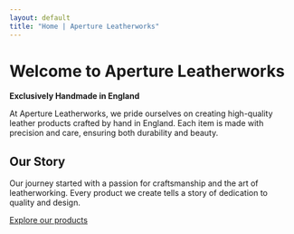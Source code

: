 ```yaml
---
layout: default
title: "Home | Aperture Leatherworks"
---
```

# Welcome to Aperture Leatherworks
**Exclusively Handmade in England**

At Aperture Leatherworks, we pride ourselves on creating high-quality leather products crafted by hand in England. Each item is made with precision and care, ensuring both durability and beauty.

## Our Story
Our journey started with a passion for craftsmanship and the art of leatherworking. Every product we create tells a story of dedication to quality and design.

[Explore our products](./products)
